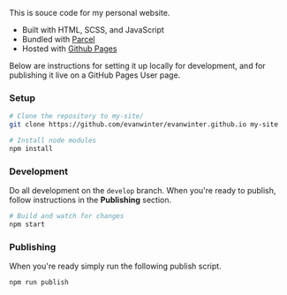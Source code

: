 This is souce code for my personal website.

* Built with HTML, SCSS, and JavaScript
* Bundled with [Parcel]('https://github.com/parcel-bundler/parcel/')
* Hosted with [Github Pages]('https://pages.github.com/')

Below are instructions for setting it up locally for development, and for publishing it live on a GitHub Pages User page.

### Setup

```bash
# Clone the repository to my-site/
git clone https://github.com/evanwinter/evanwinter.github.io my-site

# Install node modules
npm install
```

### Development

Do all development on the `develop` branch. When you're ready to publish, follow instructions in the **Publishing** section.

```bash
# Build and watch for changes
npm start
```

### Publishing

When you're ready simply run the following publish script.

```bash
npm run publish
```